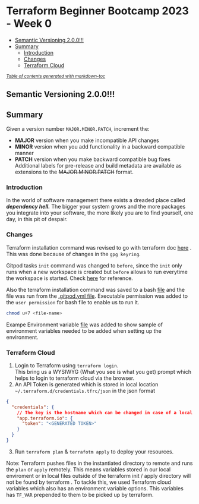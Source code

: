# Terraform Beginner Bootcamp 2023 - Week 0

- [Semantic Versioning 2.0.0!!!](#semantic-versioning-200---)
- [Summary](#summary)
  * [Introduction](#introduction)
  * [Changes](#changes)
  * [Terraform Cloud](#terraform-cloud)

<small><i><a href='http://ecotrust-canada.github.io/markdown-toc/'>Table of contents generated with markdown-toc</a></i></small>



## Semantic Versioning 2.0.0!!!
## Summary
Given a version number `MAJOR.MINOR.PATCH`, increment the:

- **MAJOR** version when you make incompatible API changes
- **MINOR** version when you add functionality in a backward compatible manner
- **PATCH** version when you make backward compatible bug fixes
Additional labels for pre-release and build metadata are available as extensions to the ~~MAJOR.MINOR.PATCH~~ format.

### Introduction
In the world of software management there exists a dreaded place called ***dependency hell.*** The bigger your system grows and the more packages you integrate into your software, the more likely you are to find yourself, one day, in this pit of despair.

### Changes

Terraform installation command was revised to go with terraform doc [here](https://developer.hashicorp.com/terraform/tutorials/aws-get-started/install-cli#install-terraform) . This was done because of changes in the `gpg keyring`.

Gitpod tasks `init` command was changed to `before`, since the `init` only runs when a new workspace is created but `before` allows to run everytime the workspace is started. Check [here](https://www.gitpod.io/docs/configure/workspaces/tasks#execution-order) for reference.

Also the terraform installation command was saved to a bash [file](./bin/install_terraform_cli) and the file was run from the [.gitpod.yml file](./.gitpod.yml). Executable permission was added to the `user permission` for bash file to enable us to run it.

```bash
chmod u+7 <file-name>
```

Exampe Environment variable [file](.env.example) was added to show sample of environment variables needed to be added when setting up the environment.

###  Terraform Cloud
1. Login to Terraform using `terraform login`. \
This bring us a WYSIWYG (What you see is what you get) prompt which helps to login to terraform cloud via the browser.
2. An API Token is generated which is stored in local location `~/.terraform.d/credentials.tfrc/json` in the json format

```json
{
  "credentials": {
    // The key is the hostname which can be changed in case of a local deployment of terraform
    "app.terraform.io": {
      "token": "<GENERATED TOKEN>"
    }
  }
}
```
3. Run `terraform plan` & `terrafotm apply` to deploy your resources.

Note: Terraform pushes files in the instantiated directory to remote and runs the `plan` or `apply` remotely. This means variables stored in our local enviroment or in local files outside of the terraform init / apply directory will not be found by terraform .
To tackle this, we used Terraform cloud variables which also has an environment variable options. This variables has `TF_VAR` prepended to them to be picked up by terraform.